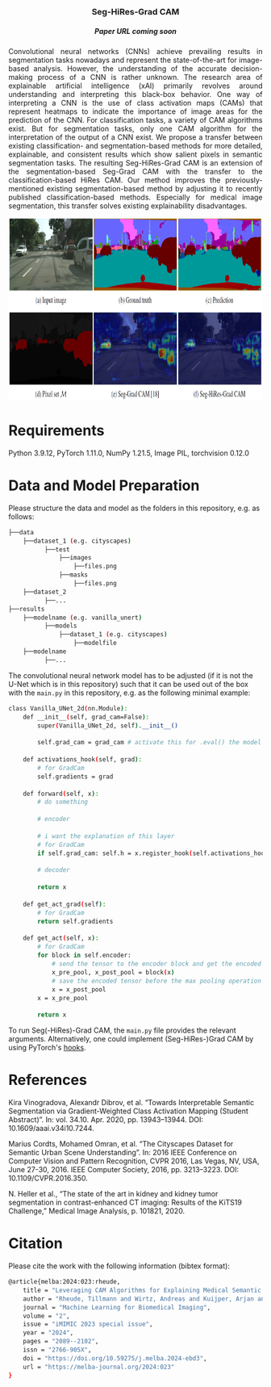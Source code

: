 <br />
<div align="center">

  <h3 align="center">Seg-HiRes-Grad CAM</h3>

  <h5 align="center">Paper URL coming soon</h5>

  <p align="justify">
    Convolutional neural networks (CNNs) achieve prevailing results in segmentation tasks nowadays and represent the state-of-the-art for image-based analysis. However, the understanding of the accurate decision-making process of a CNN is rather unknown. The research area of explainable artificial intelligence (xAI) primarily revolves around understanding and interpreting this black-box behavior. One way of interpreting a CNN is the use of class activation maps (CAMs) that represent heatmaps to indicate the importance of image areas for the prediction of the CNN. For classification tasks, a variety of CAM algorithms exist. But for segmentation tasks, only one CAM algorithm for the interpretation of the output of a CNN exist. We propose a transfer between existing classification- and segmentation-based methods for more detailed, explainable, and consistent results which show salient pixels in semantic segmentation tasks. The resulting Seg-HiRes-Grad CAM is an extension of the segmentation-based Seg-Grad CAM with the transfer to the classification-based HiRes CAM. Our method improves the previously-mentioned existing segmentation-based method by adjusting it to recently published classification-based methods. Especially for medical image segmentation, this transfer solves existing explainability disadvantages.  
  </p>
  
  <a href="https://github.com">
    <img src="readme_images/demo_pic.PNG" alt="Demo" width="872" height="364">
  </a>
</div>


# Requirements
Python 3.9.12, PyTorch 1.11.0, NumPy 1.21.5, Image PIL, torchvision 0.12.0


# Data and Model Preparation
Please structure the data and model as the folders in this repository, e.g. as follows:
```bash
├──data 
    ├──dataset_1 (e.g. cityscapes)
          ├──test
              ├──images
                  ├──files.png
              ├──masks
                  ├──files.png
    ├──dataset_2
          ├──...
├──results 
    ├──modelname (e.g. vanilla_unert)
          ├──models
              ├──dataset_1 (e.g. cityscapes)
                  ├──modelfile
    ├──modelname
          ├──...
``` 

The convolutional neural network model has to be adjusted (if it is not the U-Net which is in this repository) such that it can be used out of the box with the ```main.py``` in this repository, e.g. as the following minimal example:
```bash
class Vanilla_UNet_2d(nn.Module):
    def __init__(self, grad_cam=False):
        super(Vanilla_UNet_2d, self).__init__()
        
        self.grad_cam = grad_cam # activate this for .eval() the model 
        
    def activations_hook(self, grad): 
        # for GradCam
        self.gradients = grad
    
    def forward(self, x):
        # do something
        
        # encoder
        
        # i want the explanation of this layer
        # for GradCam
        if self.grad_cam: self.h = x.register_hook(self.activations_hook)
        
        # decoder
    
        return x
    
    def get_act_grad(self):
        # for GradCam
        return self.gradients
    
    def get_act(self, x):
        # for GradCam
        for block in self.encoder:
            # send the tensor to the encoder block and get the encoded tensor before and after the max pooling operation
            x_pre_pool, x_post_pool = block(x)
            # save the encoded tensor before the max pooling operation for the skip connection part later
            x = x_post_pool
        x = x_pre_pool

        return x 
``` 

To run Seg(-HiRes)-Grad CAM, the ```main.py``` file provides the relevant arguments. Alternatively, one could implement (Seg-HiRes-)Grad CAM by using PyTorch's [hooks]([https://www.google.com](https://pytorch.org/docs/stable/generated/torch.Tensor.register_hook.html)).


# References
Kira Vinogradova, Alexandr Dibrov, et al. “Towards Interpretable Semantic Segmentation via Gradient-Weighted Class Activation Mapping (Student Abstract)”. In: vol. 34.10. Apr. 2020, pp. 13943–13944. DOI: 10.1609/aaai.v34i10.7244.

Marius Cordts, Mohamed Omran, et al. “The Cityscapes Dataset for Semantic Urban Scene Understanding”. In: 2016 IEEE Conference on Computer Vision and Pattern Recognition, CVPR 2016, Las Vegas, NV, USA, June 27-30, 2016. IEEE Computer Society, 2016, pp. 3213–3223. DOI: 10.1109/CVPR.2016.350.

N. Heller et al., “The state of the art in kidney and kidney tumor segmentation in contrast-enhanced CT imaging: Results of the KiTS19 Challenge,” Medical Image Analysis, p. 101821, 2020.

# Citation
Please cite the work with the following information (bibtex format):
```bash
@article{melba:2024:023:rheude,
    title = "Leveraging CAM Algorithms for Explaining Medical Semantic Segmentation",
    author = "Rheude, Tillmann and Wirtz, Andreas and Kuijper, Arjan and Wesarg, Stefan",
    journal = "Machine Learning for Biomedical Imaging",
    volume = "2",
    issue = "iMIMIC 2023 special issue",
    year = "2024",
    pages = "2089--2102",
    issn = "2766-905X",
    doi = "https://doi.org/10.59275/j.melba.2024-ebd3",
    url = "https://melba-journal.org/2024:023"
}
``` 
